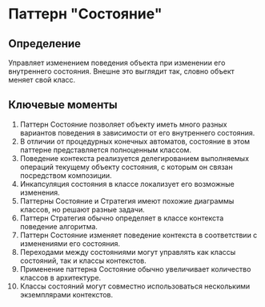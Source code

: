 # Паттерн "Состояние"
## Определение
Управляет изменением поведения объекта при изменении его внутреннего состояния.
Внешне это выглядит так, словно объект меняет свой класс.

## Ключевые моменты
1. Паттерн Состояние позволяет объекту иметь много разных вариантов поведения в
зависимости от его внутреннего состояния.
2. В отличии от процедурных конечных автоматов, состояние в этом паттерне представляется
полноценным классом.
3. Поведение контекста реализуется делегированием выполняемых операций текущему объекту
состояния, с которым он связан посредством композиции.
4. Инкапсуляция состояния в классе локализует его возможные изменения.
5. Паттерны Состояние и Стратегия имеют похожие диаграммы классов, но решают разные
задачи.
6. Паттерн Стратегия обычно определяет в классе контекста поведение алгоритма.
7. Паттерн Состояние изменяет поведение контекста в соответствии с изменениями его
состояния.
8. Переходами между состояниями могут управлять как классы состояний, так и классы
контекстов.
9. Применение паттерна Состояние обычно увеличивает количество классов в архитектуре.
10. Классы состояний могут совместно использоваться несколькими экземплярами контекстов.

